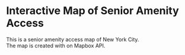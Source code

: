 # Interactive Map of Senior Amenity Access
This is a senior amenity access map of New York City.
<br>The map is created with on Mapbox API.
<br><br>

